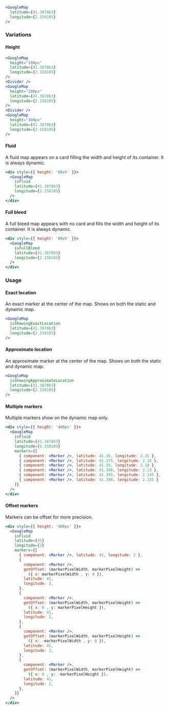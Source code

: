 ```jsx
<GoogleMap
  latitude={41.387863}
  longitude={2.158105}
/>
```

### Variations

#### Height

```jsx
<GoogleMap
  height="100px"
  latitude={41.387863}
  longitude={2.158105}
/>
<Divider />
<GoogleMap
  height="200px"
  latitude={41.387863}
  longitude={2.158105}
/>
<Divider />
<GoogleMap
  height="300px"
  latitude={41.387863}
  longitude={2.158105}
/>
```

#### Fluid

A fluid map appears on a card filling the width and height of its container. It is always dynamic.

```jsx
<div style={{ height: '80vh' }}>
  <GoogleMap
    isFluid
    latitude={41.387863}
    longitude={2.158105}
  />
</div>
```

#### Full bleed

A full bleed map appears with no card and fills the width and height of its container. It is always dynamic.

```jsx
<div style={{ height: '80vh' }}>
  <GoogleMap
    isFullBleed
    latitude={41.387863}
    longitude={2.158105}
  />
</div>
```

### Usage

#### Exact location

An exact marker at the center of the map. Shows on both the static and dynamic map.

```jsx
<GoogleMap
  isShowingExactLocation
  latitude={41.387863}
  longitude={2.158105}
/>
```

#### Approximate location

An approximate marker at the center of the map. Shows on both the static and dynamic map.

```jsx
<GoogleMap
  isShowingApproximateLocation
  latitude={41.387863}
  longitude={2.158105}
/>
```

#### Multiple markers

Multiple markers show on the dynamic map only.

```jsx
<div style={{ height: '400px' }}>
  <GoogleMap
    isFluid
    latitude={41.387863}
    longitude={2.158105}
    markers={[
      { component: <Marker />, latitude: 41.38, longitude: 2.15 },
      { component: <Marker />, latitude: 41.375, longitude: 2.16 },
      { component: <Marker />, latitude: 41.39, longitude: 2.18 },
      { component: <Marker />, latitude: 41.388, longitude: 2.13 },
      { component: <Marker />, latitude: 41.395, longitude: 2.145 },
      { component: <Marker />, latitude: 41.398, longitude: 2.155 }
    ]}
  />
</div>
```

#### Offset markers

Markers can be offset for more precision.

```jsx
<div style={{ height: '400px' }}>
  <GoogleMap
    isFluid
    latitude={41}
    longitude={2}
    markers={[
      { component: <Marker />, latitude: 41, longitude: 2 },
      {
        component: <Marker />,
        getOffset: (markerPixelWidth, markerPixelHeight) =>
          ({ x: markerPixelWidth , y: 0 }),
        latitude: 41,
        longitude: 2,
      },
      {
        component: <Marker />,
        getOffset: (markerPixelWidth, markerPixelHeight) =>
          ({ x: 0 , y: markerPixelHeight }),
        latitude: 41,
        longitude: 2,
      },
      {
        component: <Marker />,
        getOffset: (markerPixelWidth, markerPixelHeight) =>
          ({ x: -markerPixelWidth , y: 0 }),
        latitude: 41,
        longitude: 2,
      },
      {
        component: <Marker />,
        getOffset: (markerPixelWidth, markerPixelHeight) =>
          ({ x: 0 , y: -markerPixelHeight }),
        latitude: 41,
        longitude: 2,
      },
    ]}
  />
</div>
```
